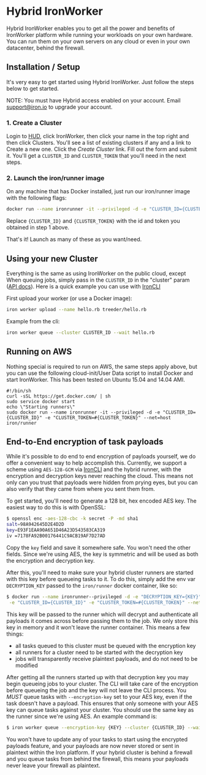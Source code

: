 # Hybrid IronWorker

Hybrid IronWorker enables you to get all the power and benefits of IronWorker platform while running your workloads on your own
hardware. You can run them on your own servers on any cloud or even in your own datacenter, behind the firewall.

## Installation / Setup

It's very easy to get started using Hybrid IronWorker. Just follow the steps below to get started.

NOTE: You must have Hybrid access enabled on your account. Email <support@iron.io> to upgrade your account.

### 1. Create a Cluster

Login to [HUD](http://hud.iron.io), click IronWorker, then click your name in the top right and then click Clusters.
You'll see a list of existing clusters if any and a link to Create a new one. Click the _Create Cluster_ link.
Fill out the form and submit it. You'll get a `CLUSTER_ID` and `CLUSTER_TOKEN` that you'll need in the next steps.

### 2. Launch the iron/runner image

On any machine that has Docker installed, just run our iron/runner image with the following flags:

```sh
docker run --name ironrunner -it --privileged -d -e "CLUSTER_ID={CLUSTER_ID}" -e "CLUSTER_TOKEN={CLUSTER_TOKEN}" --net=host iron/runner
```

Replace `{CLUSTER_ID}` and `{CLUSTER_TOKEN}` with the id and token you obtained in step 1 above.

That's it!  Launch as many of these as you want/need.

## Using your new Cluster

Everything is the same as using IronWorker on the public cloud, except When queuing jobs,
simply pass in the `CLUSTER_ID` in the "cluster" param ([API docs](http://dev.iron.io/worker/reference/api/#queue_a_task)).
Here is a quick example you can use with [IronCLI]

First upload your worker (or use a Docker image):

```sh
iron worker upload --name hello.rb treeder/hello.rb
```

Example from the cli:

```sh
iron worker queue --cluster CLUSTER_ID --wait hello.rb
```

## Running on AWS

Nothing special is required to run on AWS, the same steps apply above, but you can use the following
cloud-init/User Data script to install Docker and start IronWorker.
This has been tested on Ubuntu 15.04 and 14.04 AMI.

```
#!/bin/sh
curl -sSL https://get.docker.com/ | sh
sudo service docker start
echo \"Starting runners\"
sudo docker run --name ironrunner -it --privileged -d -e "CLUSTER_ID={CLUSTER_ID}" -e "CLUSTER_TOKEN=#{CLUSTER_TOKEN}" --net=host iron/runner
```

## End-to-End encryption of task payloads

While it's possible to do end to end encryption of payloads yourself, we do
offer a convenient way to help accomplish this. Currently, we support a scheme
using `AES-128-GCM` via [IronCLI] and the hybrid runner, with the encryption and
decryption keys never reaching the cloud. This means not only can you trust that
payloads were hidden from prying eyes, but you can also verify that they came
from where you sent them from.

To get started, you'll need to generate a 128 bit, hex encoded AES key.
The easiest way to do this is with OpenSSL:

```sh
$ openssl enc -aes-128-cbc -k secret -P -md sha1
salt=98A942645D2E4D2D
key=E93F1EAA90A651D46A23D543583CA319
iv =7178FA92B00176441C9ACB19AF7D27AD
```

Copy the `key` field and save it somewhere safe. You won't need the other
fields. Since we're using AES, the key is symmetric and will be used as both
the encryption and decryption key.

After this, you'll need to make sure your hybrid cluster runners are started
with this key before queueing tasks to it. To do this, simply
add the env var `DECRYPTION_KEY` passed to the `iron/runner` docker container, like so:

```sh
$ docker run --name ironrunner--privileged -d -e "DECRYPTION_KEY={KEY}" \
 -e "CLUSTER_ID={CLUSTER_ID}" -e "CLUSTER_TOKEN=#{CLUSTER_TOKEN}" --net=host iron/runner
```

This key will be passed to the runner which will decrypt and authenticate all
payloads it comes across before passing them to the job. We only store this key in memory
and it won't leave the runner container. This means a few things:

* all tasks queued to this cluster must be queued with the encryption key
* all runners for a cluster need to be started with the decryption key
* jobs will transparently receive plaintext payloads, and do not need to be modified

After getting all the runners started up with that decryption key you may begin
queueing jobs to your cluster. The CLI will take care of the encryption before queueing
the job and the key will not leave the CLI process. You *MUST* queue tasks with
`--encryption-key` set to your AES key, even if the task doesn't have a payload.
This ensures that only someone with your AES key can queue tasks against your cluster.
You should use the same key as the runner since we're using AES. An example
command is:

```sh
$ iron worker queue --encryption-key {KEY} --cluster {CLUSTER_ID} --wait hello.rb
```

You won't have to update any of your tasks to start using the encrypted payloads
feature, and your payloads are now never stored or sent in plaintext within the Iron
platform. If your hybrid cluster is behind a firewall and you queue tasks from
behind the firewall, this means your payloads never leave your firewall as
plaintext.

[IronCLI]:https://github.com/iron-io/ironcli
